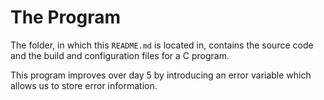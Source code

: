 # The Program
The folder, in which this `README.md` is located in, contains the source code and the build and configuration files for a C program.

This program improves over day 5 by introducing an error variable which allows us to store error information.
